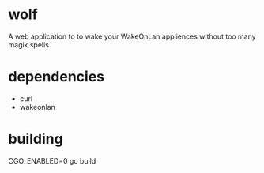 # wolf
A web application to to wake your WakeOnLan appliences without too many magik spells 


# dependencies
- curl
- wakeonlan

# building
CGO_ENABLED=0 go build